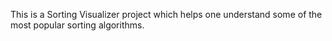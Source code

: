 This is a Sorting Visualizer project which helps 
one understand some of the most popular sorting
algorithms.